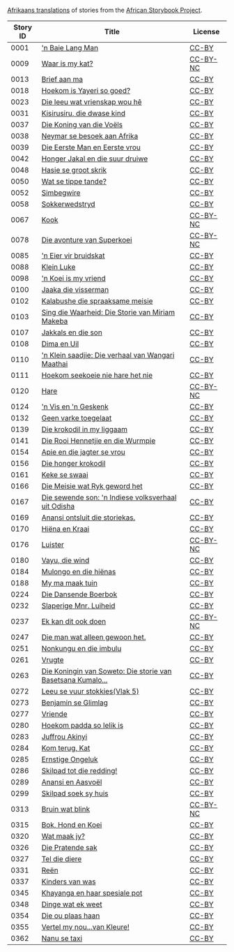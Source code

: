 [Afrikaans translations](http://my.africanstorybook.org/language/afrikaans) of stories from the [African Storybook Project](http://my.africanstorybook.org).

Story ID | Title | License
-------- | ----- | -------
0001 | ['n Baie Lang Man](http://my.africanstorybook.org/stories/n-baie-lang-man) | [CC-BY](https://creativecommons.org/licenses/by/3.0/)
0009 | [Waar is my kat?](http://my.africanstorybook.org/stories/waar-my-kat-0) | [CC-BY-NC](https://creativecommons.org/licenses/by-nc/3.0/)
0013 | [Brief aan ma](http://my.africanstorybook.org/stories/brief-aan-ma) | [CC-BY](https://creativecommons.org/licenses/by/3.0/)
0018 | [Hoekom is Yayeri so goed?](http://my.africanstorybook.org/stories/hoekom-yayeri-so-goed) | [CC-BY](https://creativecommons.org/licenses/by/3.0/)
0023 | [Die leeu wat vrienskap wou hê](http://my.africanstorybook.org/stories/die-leeu-wat-vrienskap-wou-h%C3%AA) | [CC-BY](https://creativecommons.org/licenses/by/3.0/)
0031 | [Kisirusiru, die dwase kind](http://my.africanstorybook.org/stories/kisirusiru-die-dwase-kind) | [CC-BY](https://creativecommons.org/licenses/by/3.0/)
0037 | [Die Koning van die Voëls](http://my.africanstorybook.org/stories/die-koning-van-die-vo%C3%ABls) | [CC-BY](https://creativecommons.org/licenses/by/3.0/)
0038 | [Neymar se besoek aan Afrika](http://my.africanstorybook.org/stories/neymar-se-besoek-aan-afrika-0) | [CC-BY](https://creativecommons.org/licenses/by/3.0/)
0039 | [Die Eerste Man en Eerste vrou](http://my.africanstorybook.org/stories/die-eerste-man-en-eerste-vrou) | [CC-BY](https://creativecommons.org/licenses/by/3.0/)
0042 | [Honger Jakal en die suur druiwe](http://my.africanstorybook.org/stories/honger-jakkals-en-die-suur-druiwe) | [CC-BY](https://creativecommons.org/licenses/by/3.0/)
0048 | [Hasie se groot skrik](http://my.africanstorybook.org/stories/hasie-se-groot-skrik) | [CC-BY](https://creativecommons.org/licenses/by/3.0/)
0050 | [Wat se tippe tande?](http://my.africanstorybook.org/stories/tande) | [CC-BY](https://creativecommons.org/licenses/by/3.0/)
0052 | [Simbegwire](http://my.africanstorybook.org/stories/simbegwire-1) | [CC-BY](https://creativecommons.org/licenses/by/3.0/)
0058 | [Sokkerwedstryd](http://my.africanstorybook.org/stories/sokker-wedstryd) | [CC-BY](https://creativecommons.org/licenses/by/3.0/)
0067 | [Kook](http://my.africanstorybook.org/stories/kook) | [CC-BY-NC](https://creativecommons.org/licenses/by-nc/3.0/)
0078 | [Die avonture van Superkoei](http://my.africanstorybook.org/stories/die-avonture-van-superkoei) | [CC-BY-NC](https://creativecommons.org/licenses/by-nc/3.0/)
0085 | ['n Eier vir bruidskat](http://my.africanstorybook.org/stories/n-eier-vir-bruidskat-0) | [CC-BY](https://creativecommons.org/licenses/by/3.0/)
0088 | [Klein Luke](http://my.africanstorybook.org/stories/klein-luke-10) | [CC-BY](https://creativecommons.org/licenses/by/3.0/)
0098 | ['n Koei is my vriend](http://my.africanstorybook.org/stories/n-koei-my-vriend) | [CC-BY](https://creativecommons.org/licenses/by/3.0/)
0100 | [Jaaka die visserman](http://my.africanstorybook.org/stories/jaaka-die-visserman-9) | [CC-BY](https://creativecommons.org/licenses/by/3.0/)
0102 | [Kalabushe die spraaksame meisie](http://my.africanstorybook.org/stories/kalabushe-die-spraaksame-meisie) | [CC-BY](https://creativecommons.org/licenses/by/3.0/)
0103 | [Sing die Waarheid: Die Storie van Miriam Makeba](http://my.africanstorybook.org/stories/sing-die-waarheid-die-storie-van-miriam-makeba) | [CC-BY](https://creativecommons.org/licenses/by/3.0/)
0107 | [Jakkals en die son](http://my.africanstorybook.org/stories/jakkals-en-die-son-3) | [CC-BY](https://creativecommons.org/licenses/by/3.0/)
0108 | [Dima en Uil](http://my.africanstorybook.org/stories/dima-en-uil-0) | [CC-BY](https://creativecommons.org/licenses/by/3.0/)
0110 | ['n Klein saadjie: Die verhaal van Wangari Maathai](http://my.africanstorybook.org/stories/n-klein-saadjie-die-verhaal-van-wangari-maathai) | [CC-BY](https://creativecommons.org/licenses/by/4.0/)
0111 | [Hoekom seekoeie nie hare het nie](http://my.africanstorybook.org/stories/hoekom-seekoeie-nie-hare-het-nie) | [CC-BY](https://creativecommons.org/licenses/by/3.0/)
0120 | [Hare](http://my.africanstorybook.org/stories/hare) | [CC-BY-NC](https://creativecommons.org/licenses/by-nc/3.0/)
0124 | ['n Vis en 'n Geskenk](http://my.africanstorybook.org/stories/%C5%89-vis-en-%C5%89-geskenk-0) | [CC-BY](https://creativecommons.org/licenses/by/3.0/)
0132 | [Geen varke toegelaat](http://my.africanstorybook.org/stories/geen-varke-toegelaat) | [CC-BY](https://creativecommons.org/licenses/by/3.0/)
0139 | [Die krokodil in my liggaam](http://my.africanstorybook.org/stories/die-krokodil-my-liggaam) | [CC-BY](https://creativecommons.org/licenses/by/3.0/)
0141 | [Die Rooi Hennetjie en die Wurmpie](http://my.africanstorybook.org/stories/hennetjie-en-wurmpie) | [CC-BY](https://creativecommons.org/licenses/by/3.0/)
0154 | [Apie en die jagter se vrou](http://my.africanstorybook.org/stories/apie-en-die-jagter-se-vrou-0) | [CC-BY](https://creativecommons.org/licenses/by/3.0/)
0156 | [Die honger krokodil](http://my.africanstorybook.org/stories/die-honger-krokodil) | [CC-BY](https://creativecommons.org/licenses/by/3.0/)
0161 | [Keke se swaai](http://my.africanstorybook.org/stories/keke-se-swaai) | [CC-BY](https://creativecommons.org/licenses/by/3.0/)
0166 | [Die Meisie wat Ryk geword het](http://my.africanstorybook.org/stories/die-meisie-wat-ryk-geword-het) | [CC-BY](https://creativecommons.org/licenses/by/3.0/)
0167 | [Die sewende son: 'n Indiese volksverhaal uit Odisha](http://my.africanstorybook.org/stories/die-sewende-son-%C5%89-indiese-volksverhaal-uit-odisha) | [CC-BY](https://creativecommons.org/licenses/by/3.0/)
0169 | [Anansi ontsluit die storiekas.](http://my.africanstorybook.org/stories/anansi-ontsluit-die-storiekas) | [CC-BY](https://creativecommons.org/licenses/by/3.0/)
0170 | [Hiëna en Kraai](http://my.africanstorybook.org/stories/hi%C3%ABna-en-kraai) | [CC-BY](https://creativecommons.org/licenses/by/3.0/)
0176 | [Luister](http://my.africanstorybook.org/stories/luister) | [CC-BY-NC](https://creativecommons.org/licenses/by-nc/3.0/)
0180 | [Vayu, die wind](http://my.africanstorybook.org/stories/vayu-die-wind-0) | [CC-BY](https://creativecommons.org/licenses/by/3.0/)
0184 | [Mulongo en die hiënas](http://my.africanstorybook.org/stories/mulongo-en-die-hi%C3%ABnas) | [CC-BY](https://creativecommons.org/licenses/by/3.0/)
0188 | [My ma maak tuin](http://my.africanstorybook.org/stories/my-ma-maak-tuin) | [CC-BY](https://creativecommons.org/licenses/by/3.0/)
0224 | [Die Dansende Boerbok](http://my.africanstorybook.org/stories/die-dansende-boerbok) | [CC-BY](https://creativecommons.org/licenses/by/3.0/)
0232 | [Slaperige Mnr. Luiheid](http://my.africanstorybook.org/stories/slaperige-mnrluiheid-0) | [CC-BY](https://creativecommons.org/licenses/by/3.0/)
0237 | [Ek kan dit ook doen](http://my.africanstorybook.org/stories/ek-kan-dit-ook-doen) | [CC-BY-NC](https://creativecommons.org/licenses/by-nc/3.0/)
0247 | [Die man wat alleen gewoon het.](http://my.africanstorybook.org/stories/die-man-wat-alleen-gewoon-het-0) | [CC-BY](https://creativecommons.org/licenses/by/3.0/)
0251 | [Nonkungu en die imbulu](http://my.africanstorybook.org/stories/nonkungu-en-die-imbulu) | [CC-BY](https://creativecommons.org/licenses/by/3.0/)
0261 | [Vrugte](http://my.africanstorybook.org/stories/vrugte) | [CC-BY](https://creativecommons.org/licenses/by/3.0/)
0263 | [Die Koningin van Soweto: Die storie van Basetsana Kumalo...](http://my.africanstorybook.org/stories/die-koningin-van-soweto-die-storie-van-basetsana-kumalo) | [CC-BY](https://creativecommons.org/licenses/by/3.0/)
0272 | [Leeu se vuur stokkies(Vlak 5)](http://my.africanstorybook.org/stories/leeu-se-vuur-stokkiesvlak-5-1) | [CC-BY](https://creativecommons.org/licenses/by/3.0/)
0273 | [Benjamin se Glimlag](http://my.africanstorybook.org/stories/benjamin-se-glimlag) | [CC-BY](https://creativecommons.org/licenses/by/3.0/)
0277 | [Vriende](http://my.africanstorybook.org/stories/vriende-0) | [CC-BY](https://creativecommons.org/licenses/by/3.0/)
0280 | [Hoekom padda so lelik is](http://my.africanstorybook.org/stories/hoekom-padda-so-lelik-0) | [CC-BY](https://creativecommons.org/licenses/by/3.0/)
0283 | [Juffrou Akinyi](http://my.africanstorybook.org/stories/juffrou-akinyi-4) | [CC-BY](https://creativecommons.org/licenses/by/3.0/)
0284 | [Kom terug, Kat](http://my.africanstorybook.org/stories/kom-terug-kat) | [CC-BY](https://creativecommons.org/licenses/by/3.0/)
0285 | [Ernstige Ongeluk](http://my.africanstorybook.org/stories/ernstige-ongeluk) | [CC-BY](https://creativecommons.org/licenses/by/3.0/)
0286 | [Skilpad tot die redding!](http://my.africanstorybook.org/stories/skilpad-tot-die-redding-0) | [CC-BY](https://creativecommons.org/licenses/by/3.0/)
0289 | [Anansi en Aasvoël](http://my.africanstorybook.org/stories/anansi-en-aasvo%C3%ABl) | [CC-BY](https://creativecommons.org/licenses/by/3.0/)
0299 | [Skilpad soek sy huis](http://my.africanstorybook.org/stories/skilpad-soek-sy-huis) | [CC-BY](https://creativecommons.org/licenses/by/3.0/)
0313 | [Bruin wat blink](http://my.africanstorybook.org/stories/bruin-wat-blink) | [CC-BY-NC](https://creativecommons.org/licenses/by-nc/3.0/)
0315 | [Bok, Hond en Koei](http://my.africanstorybook.org/stories/bok-hond-en-koei-0) | [CC-BY](https://creativecommons.org/licenses/by/3.0/)
0320 | [Wat maak jy?](http://my.africanstorybook.org/stories/wat-maak-jy) | [CC-BY](https://creativecommons.org/licenses/by/3.0/)
0326 | [Die Pratende sak](http://my.africanstorybook.org/stories/die-pratende-sak) | [CC-BY](https://creativecommons.org/licenses/by/3.0/)
0327 | [Tel die diere](http://my.africanstorybook.org/stories/tel-die-diere-5) | [CC-BY](https://creativecommons.org/licenses/by/3.0/)
0331 | [Reën](http://my.africanstorybook.org/stories/re%C3%ABn) | [CC-BY](https://creativecommons.org/licenses/by/3.0/)
0337 | [Kinders van was](http://my.africanstorybook.org/stories/kinders-van-was) | [CC-BY](https://creativecommons.org/licenses/by/3.0/)
0345 | [Khayanga en haar spesiale pot](http://my.africanstorybook.org/stories/khayanga-en-haar-spesiale-pot-0) | [CC-BY](https://creativecommons.org/licenses/by/3.0/)
0348 | [Dinge wat ek weet](http://my.africanstorybook.org/stories/dinge-wat-ek-weet-0) | [CC-BY](https://creativecommons.org/licenses/by/3.0/)
0354 | [Die ou plaas haan](http://my.africanstorybook.org/stories/die-ou-plaashaan) | [CC-BY](https://creativecommons.org/licenses/by/3.0/)
0355 | [Vertel my nou...van Kleure!](http://my.africanstorybook.org/stories/vertel-my-nouvan-kleure) | [CC-BY](https://creativecommons.org/licenses/by/3.0/)
0362 | [Nanu se taxi](http://my.africanstorybook.org/stories/nanu-se-taxi) | [CC-BY](https://creativecommons.org/licenses/by/3.0/)

